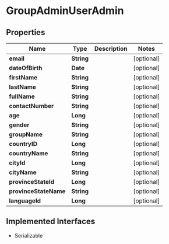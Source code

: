 

# GroupAdminUserAdmin


## Properties

Name | Type | Description | Notes
------------ | ------------- | ------------- | -------------
**email** | **String** |  |  [optional]
**dateOfBirth** | **Date** |  |  [optional]
**firstName** | **String** |  |  [optional]
**lastName** | **String** |  |  [optional]
**fullName** | **String** |  |  [optional]
**contactNumber** | **String** |  |  [optional]
**age** | **Long** |  |  [optional]
**gender** | **String** |  |  [optional]
**groupName** | **String** |  |  [optional]
**countryID** | **Long** |  |  [optional]
**countryName** | **String** |  |  [optional]
**cityId** | **Long** |  |  [optional]
**cityName** | **String** |  |  [optional]
**provinceStateId** | **Long** |  |  [optional]
**provinceStateName** | **String** |  |  [optional]
**languageId** | **Long** |  |  [optional]


## Implemented Interfaces

* Serializable


